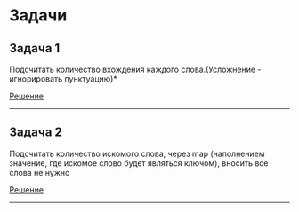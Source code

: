 # Задачи

## Задача 1

Подсчитать количество вхождения каждого слова.(Усложнение - игнорировать пунктуацию)*

[Решение](../Homework5/ex1.java)

***

## Задача 2

Подсчитать количество искомого слова, через map (наполнением значение, где искомое слово будет являться ключом), вносить все слова не нужно

[Решение](../Homework5/ex2.java)

***
